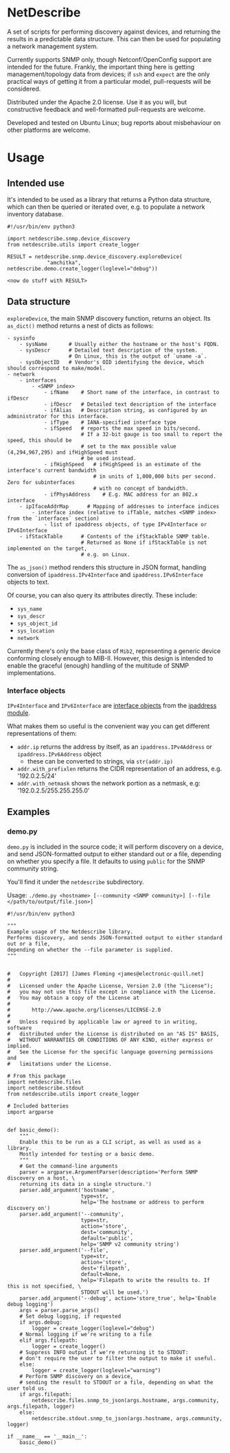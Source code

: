 NetDescribe
============

A set of scripts for performing discovery against devices, and returning the results in a predictable data structure.
This can then be used for populating a network management system.

Currently supports SNMP only, though Netconf/OpenConfig support are intended for the future. Frankly, the important thing here is getting management/topology data from devices; if `ssh` and `expect` are the only practical ways of getting it from a particular model, pull-requests will be considered.

Distributed under the Apache 2.0 license. Use it as you will, but constructive feedback and well-formatted pull-requests are welcome.

Developed and tested on Ubuntu Linux; bug reports about misbehaviour on other platforms are welcome.


# Usage

## Intended use

It's intended to be used as a library that returns a Python data structure, which can then be queried or iterated over, e.g. to populate a network inventory database.
```
#!/usr/bin/env python3

import netdescribe.snmp.device_discovery
from netdescribe.utils import create_logger

RESULT = netdescribe.snmp.device_discovery.exploreDevice(
             "amchitka", netdescribe.demo.create_logger(loglevel="debug"))

<now do stuff with RESULT>
```

## Data structure

`exploreDevice`, the main SNMP discovery function, returns an object. Its `as_dict()` method returns a nest of dicts as follows:

```
- sysinfo
    - sysName       # Usually either the hostname or the host's FQDN.
    - sysDescr      # Detailed text description of the system.
                    # On Linux, this is the output of `uname -a`.
    - sysObjectID   # Vendor's OID identifying the device, which should correspond to make/model.
- network
    - interfaces
        - <SNMP index>
            - ifName    # Short name of the interface, in contrast to ifDescr
            - ifDescr   # Detailed text description of the interface
            - ifAlias   # Description string, as configured by an administrator for this interface.
            - ifType    # IANA-specified interface type
            - ifSpeed   # reports the max speed in bits/second.
                        # If a 32-bit gauge is too small to report the speed, this should be
                        # set to the max possible value (4,294,967,295) and ifHighSpeed must
                        # be used instead.
            - ifHighSpeed   # ifHighSpeed is an estimate of the interface's current bandwidth
                            # in units of 1,000,000 bits per second. Zero for subinterfaces
                            # with no concept of bandwidth.
            - ifPhysAddress    # E.g. MAC address for an 802.x interface
    - ipIfaceAddrMap      # Mapping of addresses to interface indices
        - interface index (relative to ifTable, matches <SNMP index> from the `interfaces` section)
            - list of ipaddress objects, of type IPv4Interface or IPv6Interface
    - ifStackTable      # Contents of the ifStackTable SNMP table.
                        # Returned as None if ifStackTable is not implemented on the target,
                        # e.g. on Linux.
```

The `as_json()` method renders this structure in JSON format, handling conversion of `ipaddress.IPv4Interface` and `ipaddress.IPv6Interface` objects to text.

Of course, you can also query its attributes directly. These include:

- `sys_name`
- `sys_descr`
- `sys_object_id`
- `sys_location`
- `network`

Currently there's only the base class of `Mib2`, representing a generic device conforming closely enough to MIB-II. However, this design is intended to enable the graceful (enough) handling of the multitude of SNMP implementations.

### Interface objects

`IPv4Interface` and `IPv6Interface` are [interface objects](https://docs.python.org/3.5/library/ipaddress.html#interface-objects) from the [ipaddress module](https://docs.python.org/3.5/library/ipaddress.html).

What makes them so useful is the convenient way you can get different representations of them:

- `addr.ip` returns the address by itself, as an `ipaddress.IPv4Address` or `ipaddress.IPv6Address` object
    - these can be converted to strings, via `str(addr.ip)`
- `addr.with_prefixlen` returns the CIDR representation of an address, e.g. '192.0.2.5/24'
- `addr.with_netmask` shows the network portion as a netmask, e.g: '192.0.2.5/255.255.255.0'


## Examples

### demo.py

`demo.py` is included in the source code; it will perform discovery on a device, and send JSON-formatted output to either standard out or a file, depending on whether you specify a file. It defaults to using `public` for the SNMP community string.

You'll find it under the `netdescribe` subdirectory.

Usage:
`./demo.py <hostname> [--community <SNMP community>] [--file </path/to/output/file.json>]`

```
#!/usr/bin/env python3

"""
Example usage of the Netdescribe library.
Performs discovery, and sends JSON-formatted output to either standard out or a file,
depending on whether the --file parameter is supplied.
"""


#   Copyright [2017] [James Fleming <james@electronic-quill.net]
#
#   Licensed under the Apache License, Version 2.0 (the "License");
#   you may not use this file except in compliance with the License.
#   You may obtain a copy of the License at
#
#       http://www.apache.org/licenses/LICENSE-2.0
#
#   Unless required by applicable law or agreed to in writing, software
#   distributed under the License is distributed on an "AS IS" BASIS,
#   WITHOUT WARRANTIES OR CONDITIONS OF ANY KIND, either express or implied.
#   See the License for the specific language governing permissions and
#   limitations under the License.

# From this package
import netdescribe.files
import netdescribe.stdout
from netdescribe.utils import create_logger

# Included batteries
import argparse


def basic_demo():
    """
    Enable this to be run as a CLI script, as well as used as a library.
    Mostly intended for testing or a basic demo.
    """
    # Get the command-line arguments
    parser = argparse.ArgumentParser(description='Perform SNMP discovery on a host, \
    returning its data in a single structure.')
    parser.add_argument('hostname',
                        type=str,
                        help='The hostname or address to perform discovery on')
    parser.add_argument('--community',
                        type=str,
                        action='store',
                        dest='community',
                        default='public',
                        help='SNMP v2 community string')
    parser.add_argument('--file',
                        type=str,
                        action='store',
                        dest='filepath',
                        default=None,
                        help='Filepath to write the results to. If this is not specified, \
                        STDOUT will be used.')
    parser.add_argument('--debug', action='store_true', help='Enable debug logging')
    args = parser.parse_args()
    # Set debug logging, if requested
    if args.debug:
        logger = create_logger(loglevel="debug")
    # Normal logging if we're writing to a file
    elif args.filepath:
        logger = create_logger()
    # Suppress INFO output if we're returning it to STDOUT:
    # don't require the user to filter the output to make it useful.
    else:
        logger = create_logger(loglevel="warning")
    # Perform SNMP discovery on a device,
    # sending the result to STDOUT or a file, depending on what the user told us.
    if args.filepath:
        netdescribe.files.snmp_to_json(args.hostname, args.community, args.filepath, logger)
    else:
        netdescribe.stdout.snmp_to_json(args.hostname, args.community, logger)

if __name__ == '__main__':
    basic_demo()
```
